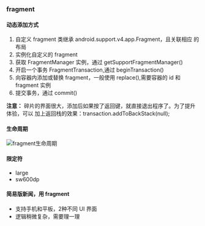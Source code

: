 ### fragment

#### 动态添加方式
1. 自定义 fragment 类继承 android.support.v4.app.Fragment，且关联相应 的布局
2. 实例化自定义的 fragment
3. 获取 FragmentManager 实例，通过 getSupportFragmentManager()
4. 开启一个事务 FragmentTransaction,通过 beginTransaction()
5. 向容器内添加或替换 fragment，一般使用 replace(),需要容器的 id 和 fragment 实例
6. 提交事务，通过 commit()

**注意：** 碎片的界面很大，添加后如果按了返回键，就直接退出程序了。为了提升体验，可以
加上返回栈的效果：transaction.addToBackStack(null);

#### 生命周期

![fragment生命周期](/app-fragment/imgs/android-fragment-lifecycle.png)

#### 限定符

* large
* sw600dp

#### 简易版新闻，用 fragment

* 支持手机和平板，2种不同 UI 界面
* 逻辑稍微复杂，需要理一理
